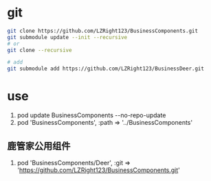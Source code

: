 
# git
```sh
git clone https://github.com/LZRight123/BusinessComponents.git
git submodule update --init --recursive
# or
git clone --recursive

# add
git submodule add https://github.com/LZRight123/BusinessDeer.git
```

# use
1. pod update BusinessComponents --no-repo-update
2. pod 'BusinessComponents', :path => '../BusinessComponents'

## 鹿管家公用组件
1. pod 'BusinessComponents/Deer', :git => 'https://github.com/LZRight123/BusinessComponents.git'